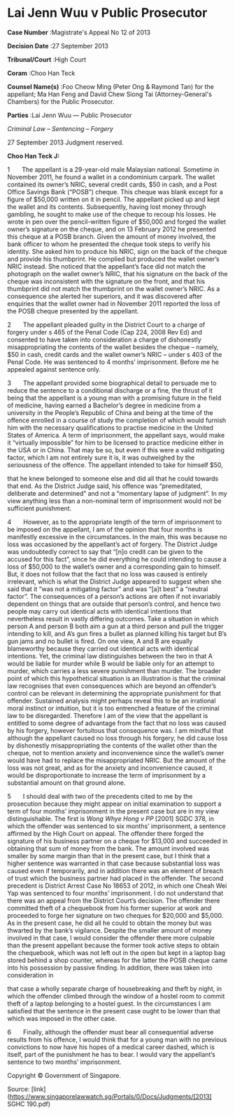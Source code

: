 # Lai Jenn Wuu v Public Prosecutor 



**Case Number** :Magistrate's Appeal No 12 of 2013 

**Decision Date** :27 September 2013 

**Tribunal/Court** :High Court 

**Coram** :Choo Han Teck 

**Counsel Name(s)** :Foo Cheow Ming (Peter Ong & Raymond Tan) for the appellant; Ma Han Feng and David Chew Siong Tai (Attorney-General's Chambers) for the Public Prosecutor. 

**Parties** :Lai Jenn Wuu — Public Prosecutor 

_Criminal Law_ – _Sentencing_ – _Forgery_ 

27 September 2013 Judgment reserved. 

**Choo Han Teck J:** 

1       The appellant is a 29-year-old male Malaysian national. Sometime in November 2011, he found a wallet in a condominium carpark. The wallet contained its owner’s NRIC, several credit cards, $50 in cash, and a Post Office Savings Bank (“POSB”) cheque. This cheque was blank except for a figure of $50,000 written on it in pencil. The appellant picked up and kept the wallet and its contents. Subsequently, having lost money through gambling, he sought to make use of the cheque to recoup his losses. He wrote in pen over the pencil-written figure of $50,000 and forged the wallet owner’s signature on the cheque, and on 13 February 2012 he presented this cheque at a POSB branch. Given the amount of money involved, the bank officer to whom he presented the cheque took steps to verify his identity. She asked him to produce his NRIC, sign on the back of the cheque and provide his thumbprint. He complied but produced the wallet owner’s NRIC instead. She noticed that the appellant’s face did not match the photograph on the wallet owner’s NRIC, that his signature on the back of the cheque was inconsistent with the signature on the front, and that his thumbprint did not match the thumbprint on the wallet owner’s NRIC. As a consequence she alerted her superiors, and it was discovered after enquiries that the wallet owner had in November 2011 reported the loss of the POSB cheque presented by the appellant. 

2       The appellant pleaded guilty in the District Court to a charge of forgery under s 465 of the Penal Code (Cap 224, 2008 Rev Ed) and consented to have taken into consideration a charge of dishonestly misappropriating the contents of the wallet besides the cheque – namely, $50 in cash, credit cards and the wallet owner’s NRIC – under s 403 of the Penal Code. He was sentenced to 4 months’ imprisonment. Before me he appealed against sentence only. 

3       The appellant provided some biographical detail to persuade me to reduce the sentence to a conditional discharge or a fine, the thrust of it being that the appellant is a young man with a promising future in the field of medicine, having earned a Bachelor’s degree in medicine from a university in the People’s Republic of China and being at the time of the offence enrolled in a course of study the completion of which would furnish him with the necessary qualifications to practise medicine in the United States of America. A term of imprisonment, the appellant says, would make it “virtually impossible” for him to be licensed to practice medicine either in the USA or in China. That may be so, but even if this were a valid mitigating factor, which I am not entirely sure it is, it was outweighed by the seriousness of the offence. The appellant intended to take for himself $50, 


that he knew belonged to someone else and did all that he could towards that end. As the District Judge said, his offence was “premeditated, deliberate and determined” and not a “momentary lapse of judgment”. In my view anything less than a non-nominal term of imprisonment would not be sufficient punishment. 

4       However, as to the appropriate length of the term of imprisonment to be imposed on the appellant, I am of the opinion that four months is manifestly excessive in the circumstances. In the main, this was because no loss was occasioned by the appellant’s act of forgery. The District Judge was undoubtedly correct to say that “[n]o credit can be given to the accused for this fact”, since he did everything he could intending to cause a loss of $50,000 to the wallet’s owner and a corresponding gain to himself. But, it does not follow that the fact that no loss was caused is entirely irrelevant, which is what the District Judge appeared to suggest when she said that it “was not a mitigating factor” and was “[a]t best” a “neutral factor”. The consequences of a person’s actions are often if not invariably dependent on things that are outside that person’s control, and hence two people may carry out identical acts with identical intentions that nevertheless result in vastly differing outcomes. Take a situation in which person A and person B both aim a gun at a third person and pull the trigger intending to kill, and A’s gun fires a bullet as planned killing his target but B’s gun jams and no bullet is fired. On one view, A and B are equally blameworthy because they carried out identical acts with identical intentions. Yet, the criminal law distinguishes between the two in that A would be liable for murder while B would be liable only for an attempt to murder, which carries a less severe punishment than murder. The broader point of which this hypothetical situation is an illustration is that the criminal law recognises that even consequences which are beyond an offender’s control can be relevant in determining the appropriate punishment for that offender. Sustained analysis might perhaps reveal this to be an irrational moral instinct or intuition, but it is too entrenched a feature of the criminal law to be disregarded. Therefore I am of the view that the appellant is entitled to some degree of advantage from the fact that no loss was caused by his forgery, however fortuitous that consequence was. I am mindful that although the appellant caused no loss through his forgery, he did cause loss by dishonestly misappropriating the contents of the wallet other than the cheque, not to mention anxiety and inconvenience since the wallet’s owner would have had to replace the misappropriated NRIC. But the amount of the loss was not great, and as for the anxiety and inconvenience caused, it would be disproportionate to increase the term of imprisonment by a substantial amount on that ground alone. 

5       I should deal with two of the precedents cited to me by the prosecution because they might appear on initial examination to support a term of four months’ imprisonment in the present case but are in my view distinguishable. The first is _Wong Whye Hong v PP_ <span class="citation">[2001] SGDC 378</span>, in which the offender was sentenced to six months’ imprisonment, a sentence affirmed by the High Court on appeal. The offender there forged the signature of his business partner on a cheque for $13,000 and succeeded in obtaining that sum of money from the bank. The amount involved was smaller by some margin than that in the present case, but I think that a higher sentence was warranted in that case because substantial loss was caused even if temporarily, and in addition there was an element of breach of trust which the business partner had placed in the offender. The second precedent is District Arrest Case No 18653 of 2012, in which one Cheah Wei Yap was sentenced to four months’ imprisonment. I do not understand that there was an appeal from the District Court’s decision. The offender there committed theft of a chequebook from his former superior at work and proceeded to forge her signature on two cheques for $20,000 and $5,000. As in the present case, he did all he could to obtain the money but was thwarted by the bank’s vigilance. Despite the smaller amount of money involved in that case, I would consider the offender there more culpable than the present appellant because the former took active steps to obtain the chequebook, which was not left out in the open but kept in a laptop bag stored behind a shop counter, whereas for the latter the POSB cheque came into his possession by passive finding. In addition, there was taken into consideration in 


that case a wholly separate charge of housebreaking and theft by night, in which the offender climbed through the window of a hostel room to commit theft of a laptop belonging to a hostel guest. In the circumstances I am satisfied that the sentence in the present case ought to be lower than that which was imposed in the other case. 

6       Finally, although the offender must bear all consequential adverse results from his offence, I would think that for a young man with no previous convictions to now have his hopes of a medical career dashed, which is itself, part of the punishment he has to bear. I would vary the appellant’s sentence to two months’ imprisonment. 

 Copyright © Government of Singapore. 


Source: [link](https://www.singaporelawwatch.sg/Portals/0/Docs/Judgments/[2013] SGHC 190.pdf)
